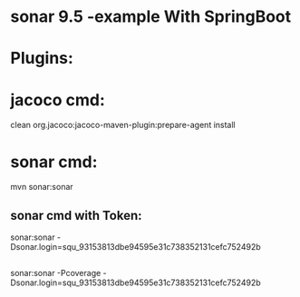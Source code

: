 # sonar 9.5 -example With SpringBoot 

# Plugins:

<!--
			<plugin>
				<groupId>org.jacoco</groupId>
				<artifactId>jacoco-maven-plugin</artifactId>
				<version>0.8.5</version>
				<executions>
					<execution>
						<id>prepare-agent</id>
						<goals>
							<goal>prepare-agent</goal>
						</goals>
					</execution>
					<execution>
						<id>report</id>
						<goals>
							<goal>report</goal>
						</goals>
					</execution>
				</executions>
			</plugin>
			-->
# jacoco cmd:
clean org.jacoco:jacoco-maven-plugin:prepare-agent install

# sonar cmd:
mvn sonar:sonar 
## sonar cmd with Token:
sonar:sonar -Dsonar.login=squ_93153813dbe94595e31c738352131cefc752492b
##
sonar:sonar -Pcoverage -Dsonar.login=squ_93153813dbe94595e31c738352131cefc752492b
